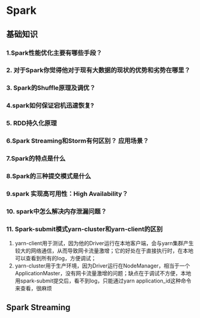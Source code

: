 # Spark

## 基础知识

### 1.Spark性能优化主要有哪些手段？

### 2. 对于Spark你觉得他对于现有大数据的现状的优势和劣势在哪里？

### 3. Spark的Shuffle原理及调优？

### 4.spark如何保证宕机迅速恢复?

### 5. RDD持久化原理

### 6.Spark Streaming和Storm有何区别？ 应用场景？

### 7.Spark的特点是什么

### 8.Spark的三种提交模式是什么

### 9.spark 实现高可用性：High Availability？

### 10. spark中怎么解决内存泄漏问题？

### 11. Spark-submit模式yarn-cluster和yarn-client的区别

1. yarn-client用于测试，因为他的Driver运行在本地客户端，会与yarn集群产生较大的网络通信，从而导致网卡流量激增；它的好处在于直接执行时，在本地可以查看到所有的log，方便调试；
2. yarn-cluster用于生产环境，因为Driver运行在NodeManager，相当于一个ApplicationMaster，没有网卡流量激增的问题；缺点在于调试不方便，本地用spark-submit提交后，看不到log，只能通过yarn application_id这种命令来查看，很麻烦

## Spark Streaming